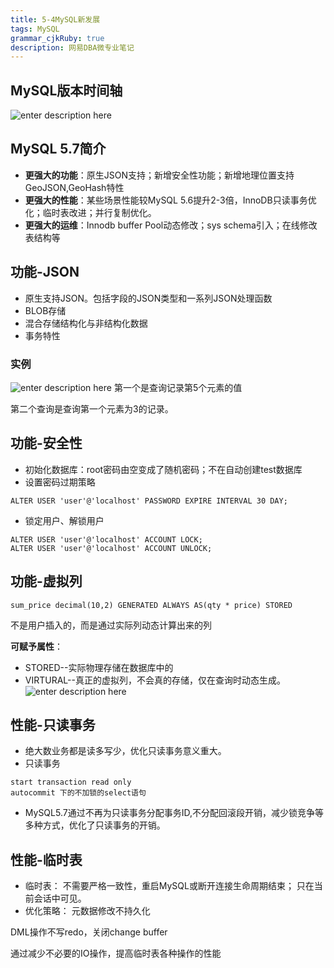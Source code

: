 ```yaml
---
title: 5-4MySQL新发展
tags: MySQL
grammar_cjkRuby: true
description: 网易DBA微专业笔记
---
```


## MySQL版本时间轴

![enter description here][1]


  
  ## MySQL 5.7简介
  
  - **更强大的功能**：原生JSON支持；新增安全性功能；新增地理位置支持GeoJSON,GeoHash特性
  - **更强大的性能**：某些场景性能较MySQL 5.6提升2-3倍，InnoDB只读事务优化；临时表改进；并行复制优化。
  - **更强大的运维**：Innodb buffer Pool动态修改；sys schema引入；在线修改表结构等

## 功能-JSON
- 原生支持JSON。包括字段的JSON类型和一系列JSON处理函数
- BLOB存储
- 混合存储结构化与非结构化数据
- 事务特性

### 实例

![enter description here][2]
第一个是查询记录第5个元素的值

第二个查询是查询第一个元素为3的记录。

## 功能-安全性
- 初始化数据库：root密码由空变成了随机密码；不在自动创建test数据库
- 设置密码过期策略
```
ALTER USER 'user'@'localhost' PASSWORD EXPIRE INTERVAL 30 DAY;
```
- 锁定用户、解锁用户
```
ALTER USER 'user'@'localhost' ACCOUNT LOCK;
ALTER USER 'user'@'localhost' ACCOUNT UNLOCK;
```
## 功能-虚拟列
```
sum_price decimal(10,2) GENERATED ALWAYS AS(qty * price) STORED
```
不是用户插入的，而是通过实际列动态计算出来的列

**可赋予属性**：
- STORED--实际物理存储在数据库中的
- VIRTURAL--真正的虚拟列，不会真的存储，仅在查询时动态生成。
![enter description here][3]

 ## 性能-只读事务
 - 绝大数业务都是读多写少，优化只读事务意义重大。
 - 只读事务
 ```
 start transaction read only
 autocommit 下的不加锁的select语句
 ```
 - MySQL5.7通过不再为只读事务分配事务ID,不分配回滚段开销，减少锁竞争等多种方式，优化了只读事务的开销。
## 性能-临时表
- 临时表：
不需要严格一致性，重启MySQL或断开连接生命周期结束；
只在当前会话中可见。
- 优化策略：
元数据修改不持久化

DML操作不写redo，关闭change buffer

通过减少不必要的IO操作，提高临时表各种操作的性能


  


  [1]: https://assets.windcoder.com/xiaoshujiang/mysql_study_xinbanbentexin01.png "mysql_study_xinbanbentexin01"
  [2]: https://assets.windcoder.com/xiaoshujiang/mysql_study_xinbanbentexin02.png "mysql_study_xinbanbentexin02"
  [3]: https://assets.windcoder.com/xiaoshujiang/mysql_study_xinbanbentexin03.png "mysql_study_xinbanbentexin03"